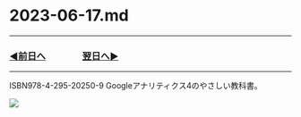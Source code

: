 # 2023-06-17.md

---
### [◀️前日へ](https://github.com/yuasys/chatty-journal/blob/main/2023/06/2023-06-16.md)&emsp;&emsp;&emsp;&emsp;[翌日へ▶️](https://github.com/yuasys/chatty-journal/blob/main/2023/06/2023-06-18.md)
---

ISBN978-4-295-20250-9 Googleアナリティクス4のやさしい教科書。

![](https://hackmd.io/_uploads/HJNkuYFw3.png)
